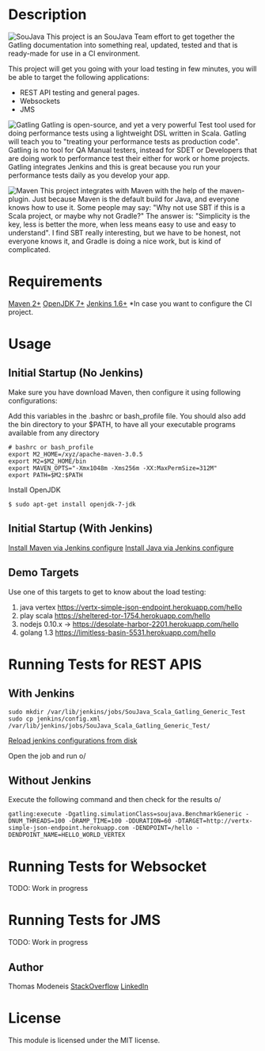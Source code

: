 Description
===========

![SouJava](https://soujavablog.files.wordpress.com/2011/01/logo-soujava-top.jpg)
This project is an SouJava Team effort to get together the Gatling documentation into something real, updated, tested and that is ready-made for use in a CI environment.

This project will get you going with your load testing in few minutes, you will be able to target the following applications:
 * REST API testing and general pages.
 * Websockets
 * JMS

![Gatling](https://soujavablog.files.wordpress.com/2015/05/gatling-logo.png)
Gatling is open-source, and yet a very powerful Test tool used for doing performance tests using a lightweight DSL written in Scala. Gatling will teach you to "treating your performance tests as production code".
Gatling is no tool for QA Manual testers, instead for SDET or Developers that are doing work to performance test their either for work or home projects.
Gatling integrates Jenkins and this is great because you run your performance tests daily as you develop your app.

![Maven](https://soujavablog.files.wordpress.com/2015/05/maven.png)
This project integrates with Maven with the help of the maven-plugin.
Just because Maven is the default build for Java, and everyone knows how to use it.
Some people may say: "Why not use SBT if this is a Scala project, or maybe why not Gradle?"
The answer is: "Simplicity is the key, less is better the more, when less means easy to use and easy to understand".
I find SBT really interesting, but we have to be honest, not everyone knows it, and Gradle is doing a nice work, but is kind of complicated.

Requirements
============
[Maven 2+](https://maven.apache.org/download.cgi)
[OpenJDK 7+](http://openjdk.java.net/install/)
[Jenkins 1.6+](https://jenkins-ci.org/) *In case you want to configure the CI project.


Usage
=====

Initial Startup (No Jenkins)
---------------

Make sure you have download Maven, then configure it using following configurations:

Add this variables in the .bashrc or bash_profile file.
You should also add the bin directory to your $PATH, to have all your executable programs available from any directory

```
# bashrc or bash_profile
export M2_HOME=/xyz/apache-maven-3.0.5
export M2=$M2_HOME/bin
export MAVEN_OPTS="-Xmx1048m -Xms256m -XX:MaxPermSize=312M"
export PATH=$M2:$PATH
```

Install OpenJDK
```
$ sudo apt-get install openjdk-7-jdk
```

Initial Startup (With Jenkins)
---------------
[Install Maven via Jenkins configure](https://www.safaribooksonline.com/library/view/jenkins-the-definitive/9781449311155/ch04s06.html)
[Install Java via Jenkins configure](https://www.safaribooksonline.com/library/view/jenkins-the-definitive/9781449311155/ch04s05.html)


Demo Targets
-------------
Use one of this targets to get to know about the load testing:
1) java vertex https://vertx-simple-json-endpoint.herokuapp.com/hello
2) play scala https://sheltered-tor-1754.herokuapp.com/hello
3) nodejs 0.10.x -> https://desolate-harbor-2201.herokuapp.com/hello
4) golang 1.3 https://limitless-basin-5531.herokuapp.com/hello



Running Tests for REST APIS
============


With Jenkins
---------------
```
sudo mkdir /var/lib/jenkins/jobs/SouJava_Scala_Gatling_Generic_Test
sudo cp jenkins/config.xml /var/lib/jenkins/jobs/SouJava_Scala_Gatling_Generic_Test/
```
[Reload jenkins configurations from disk](https://www.safaribooksonline.com/library/view/jenkins-the-definitive/9781449311155/ch04s02.html)

Open the job and run o/

Without Jenkins
---------------

Execute the following command and then check for the results o/
```
gatling:execute -Dgatling.simulationClass=soujava.BenchmarkGeneric -DNUM_THREADS=100 -DRAMP_TIME=100 -DDURATION=60 -DTARGET=http://vertx-simple-json-endpoint.herokuapp.com -DENDPOINT=/hello -DENDPOINT_NAME=HELLO_WORLD_VERTEX
```


Running Tests for Websocket
============
TODO: Work in progress



Running Tests for JMS
============
TODO: Work in progress



## Author
Thomas Modeneis
[StackOverflow](https://careers.stackoverflow.com/thomasmodeneis)
[LinkedIn](https://uk.linkedin.com/in/thomasmodeneis)

License
=======

This module is licensed under the MIT license.
